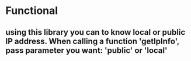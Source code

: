 # Functional
## using this library you can to know local or public IP address. When calling a function 'getIpInfo', pass parameter you want: 'public' or 'local'
